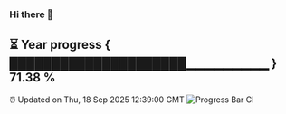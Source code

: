### Hi there 👋
⏳ Year progress { █████████████████████▁▁▁▁▁▁▁▁▁ } 71.38 %
---
⏰ Updated on Thu, 18 Sep 2025 12:39:00 GMT
![Progress Bar CI](https://github.com/liununu/liununu/workflows/Progress%20Bar%20CI/badge.svg)
